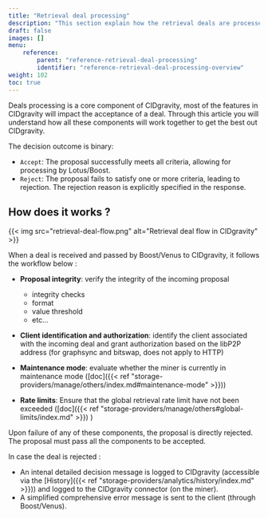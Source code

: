 ```yaml
---
title: "Retrieval deal processing"
description: "This section explain how the retrieval deals are processed by CIDgravity using clients configuration"
draft: false
images: []
menu:
    reference:
        parent: "reference-retrieval-deal-processing"
        identifier: "reference-retrieval-deal-processing-overview"
weight: 102
toc: true
---
```


Deals processing is a core component of CIDgravity, most of the features in CIDgravity will impact the acceptance of a deal. Through this article you will understand how all these components will work together to get the best out CIDgravity.

The decision outcome is binary:

- `Accept`: The proposal successfully meets all criteria, allowing for processing by Lotus/Boost.
- `Reject`: The proposal fails to satisfy one or more criteria, leading to rejection. The rejection reason is explicitly specified in the response.

## How does it works ?

{{< img src="retrieval-deal-flow.png" alt="Retrieval deal flow in CIDgravity" >}}

When a deal is received and passed by Boost/Venus to CIDgravity, it follows the workflow below :

- **Proposal integrity**: verify the integrity of the incoming proposal 
	- integrity checks
	- format
	- value threshold
	- etc...
- **Client identification and authorization**: identify the client associated with the incoming deal and grant authorization based on the libP2P address (for graphsync and bitswap, does not apply to HTTP)

- **Maintenance mode**: evaluate whether the miner is currently in maintenance mode ([doc]({{< ref "storage-providers/manage/others/index.md#maintenance-mode" >}}))

- **Rate limits**: Ensure that the global retrieval rate limit have not been exceeded ([doc]({{< ref "storage-providers/manage/others#global-limits/index.md" >}}) )


Upon failure of any of these components, the proposal is directly rejected.
The proposal must pass all the components to be accepted.

In case  the deal is rejected : 
- An intenal detailed  decision message is logged to CIDgravity (accessible via the [History]({{< ref "storage-providers/analytics/history/index.md" >}})) and logged to the CIDgravity connector (on the miner).
-  A simplified comprehensive error message is sent to the client (through Boost/Venus).
